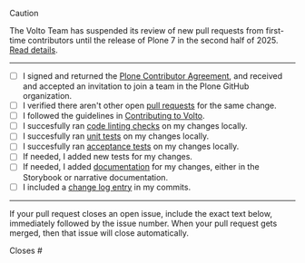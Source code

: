 > [!CAUTION]
> The Volto Team has suspended its review of new pull requests from first-time contributors until the release of Plone 7 in the second half of 2025.
> [Read details](https://6.docs.plone.org/volto/contributing/index.html).

-----

- [ ] I signed and returned the [Plone Contributor Agreement](https://plone.org/foundation/contributors-agreement), and received and accepted an invitation to join a team in the Plone GitHub organization.
- [ ] I verified there aren't other open [pull requests](https://github.com/plone/volto/pulls) for the same change.
- [ ] I followed the guidelines in [Contributing to Volto](https://6.docs.plone.org/volto/contributing/index.html).
- [ ] I succesfully ran [code linting checks](https://6.docs.plone.org/volto/contributing/linting.html) on my changes locally.
- [ ] I succesfully ran [unit tests](https://6.docs.plone.org/volto/contributing/testing.html) on my changes locally.
- [ ] I succesfully ran [acceptance tests](https://6.docs.plone.org/volto/contributing/acceptance-tests.html) on my changes locally.
- [ ] If needed, I added new tests for my changes.
- [ ] If needed, I added [documentation](https://6.docs.plone.org/volto/contributing/documentation.html#narrative-documentation) for my changes, either in the Storybook or narrative documentation.
- [ ] I included a [change log entry](https://6.docs.plone.org/contributing/index.html#contributing-change-log-label) in my commits.

-----

If your pull request closes an open issue, include the exact text below, immediately followed by the issue number. When your pull request gets merged, then that issue will close automatically.

Closes #
